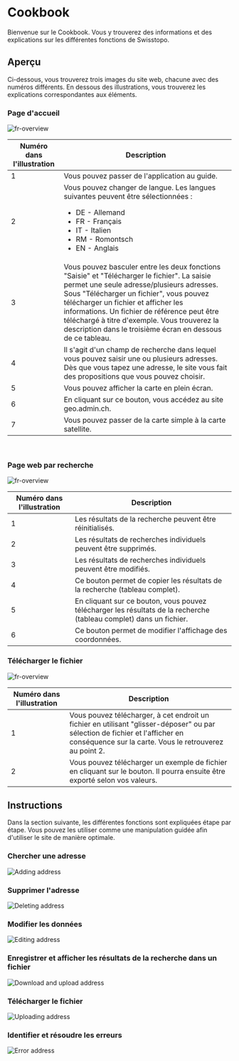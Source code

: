 # Cookbook

Bienvenue sur le Cookbook. Vous y trouverez des informations et des explications sur les différentes fonctions de Swisstopo.

## Aperçu

Ci-dessous, vous trouverez trois images du site web, chacune avec des numéros différents. En dessous des illustrations, vous trouverez les explications correspondantes aux éléments.

### Page d'accueil

![fr-overview](pictures/french-homepage.png)

| Numéro dans l'illustration | Description                                                                                                                                                                                                                                                                                                                                                                                 |
| ----------------------- | -------------------------------------------------------------------------------------------------------------------------------------------------------------------------------------------------------------------------------------------------------------------------------------------------------------------------------------------------------------------------------------------- |
| 1                       | Vous pouvez passer de l'application au guide.                                                                                                                                                                                                                                                                                                             |
| 2                       | Vous pouvez changer de langue. Les langues suivantes peuvent être sélectionnées : <ul><li> DE - Allemand </li><li> FR - Français </li><li> IT - Italien </li><li> RM - Romontsch </li><li> EN - Anglais </li></ul>                                                                                                                                                                               |
| 3                       | Vous pouvez basculer entre les deux fonctions "Saisie" et "Télécharger le fichier". La saisie permet une seule adresse/plusieurs adresses. Sous "Télécharger un fichier", vous pouvez télécharger un fichier et afficher les informations. Un fichier de référence peut être téléchargé à titre d'exemple. Vous trouverez la description dans le troisième écran en dessous de ce tableau. |
| 4                       | Il s'agit d'un champ de recherche dans lequel vous pouvez saisir une ou plusieurs adresses. Dès que vous tapez une adresse, le site vous fait des propositions que vous pouvez choisir.                                                                                                                                                                                               |
| 5                       | Vous pouvez afficher la carte en plein écran.                                                                                                                                                                                                                                                                                                                                         |
| 6                       | En cliquant sur ce bouton, vous accédez au site geo.admin.ch.                                                                                                                                                                                                                                                                                                                            |
| 7                       | Vous pouvez passer de la carte simple à la carte satellite.                                                                                                                                                                                                                                                                                                           |

<br>

### Page web par recherche

![fr-overview](pictures/french-search-address.png)

| Numéro dans l'illustration | Description                                                                                      |
| ----------------------- | ------------------------------------------------------------------------------------------------- |
| 1                       | Les résultats de la recherche peuvent être réinitialisés.                                     |
| 2                       | Les résultats de recherches individuels peuvent être supprimés.                                |
| 3                       | Les résultats de recherches individuels peuvent être modifiés.                                 |
| 4                       | Ce bouton permet de copier les résultats de la recherche (tableau complet).               |
| 5                       | En cliquant sur ce bouton, vous pouvez télécharger les résultats de la recherche (tableau complet) dans un fichier. |
| 6                       | Ce bouton permet de modifier l'affichage des coordonnées.                                  |

### Télécharger le fichier

![fr-overview](pictures/french-upload-file.png)

| Numéro dans l'illustration | Description                                                                                                                                                           |
| ----------------------- | --------------------------------------------------------------------------------------------------------------------------------------------------------------------- |
| 1                       | Vous pouvez télécharger, à cet endroit un fichier en utilisant "glisser-déposer" ou par sélection de fichier et l'afficher en conséquence sur la carte. Vous le retrouverez au point 2.  |
| 2                       | Vous pouvez télécharger un exemple de fichier en cliquant sur le bouton. Il pourra ensuite être exporté selon vos valeurs.    |

## Instructions

Dans la section suivante, les différentes fonctions sont expliquées étape par étape. Vous pouvez les utiliser comme une manipulation guidée afin d'utiliser le site de manière optimale.

### Chercher une adresse

![Adding address](pictures/fr-swisstopo-add-cast.gif)

### Supprimer l'adresse

![Deleting address](pictures/fr-swisstopo-add-delete-cast.gif)

### Modifier les données

![Editing address](pictures/fr-swisstopo-edit-cast.gif)

### Enregistrer et afficher les résultats de la recherche dans un fichier

![Download and upload address](pictures/fr-swisstopo-download-upload-cast.gif)

### Télécharger le fichier

![Uploading address](pictures/fr-swisstopo-upload-cast.gif)

### Identifier et résoudre les erreurs

![Error address](pictures/fr-swisstopo-error-cast.gif)
